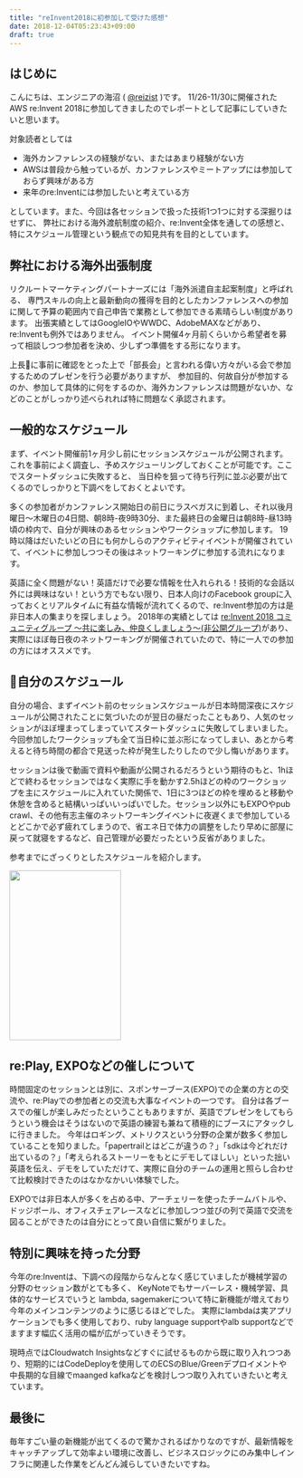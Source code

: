 ```yaml
---
title: "reInvent2018に初参加して受けた感想"
date: 2018-12-04T05:23:43+09:00
draft: true
---
```


## はじめに
こんにちは、エンジニアの海沼 ( [@reizist](https://twitter.com/reizist) )です。
11/26-11/30に開催された AWS re:Invent 2018に参加してきましたのでレポートとして記事にしていきたいと思います。

対象読者としては

* 海外カンファレンスの経験がない、またはあまり経験がない方
* AWSは普段から触っているが、カンファレンスやミートアップには参加しておらず興味がある方
* 来年のre:Inventには参加したいと考えている方

としています。また、今回は各セッションで扱った技術1つ1つに対する深掘りはせずに、
弊社における海外渡航制度の紹介、re:Invent全体を通しての感想と、特にスケジュール管理という観点での知見共有を目的としています。


## 弊社における海外出張制度
リクルートマーケティングパートナーズには「海外派遣自主起案制度」と呼ばれる、
専門スキルの向上と最新動向の獲得を目的としたカンファレンスへの参加に関して予算の範囲内で自己申告で業務として参加できる素晴らしい制度があります。
出張実績としてはGoogleIOやWWDC、AdobeMAXなどがあり、re:Inventも例外ではありません。
イベント開催4ヶ月前くらいから希望者を募って相談しつつ参加者を決め、少しずつ準備をする形になります。

上長に事前に確認をとった上で「部長会」と言われる偉い方々がいる会で参加するためのプレゼンを行う必要がありますが、
参加目的、何故自分が参加するのか、参加して具体的に何をするのか、海外カンファレンスは問題がないか、などのことがしっかり述べられれば特に問題なく承認されます。

## 一般的なスケジュール
まず、イベント開催前1ヶ月少し前にセッションスケジュールが公開されます。
これを事前によく調査し、予めスケジューリングしておくことが可能です。ここでスタートダッシュに失敗すると、
当日枠を狙って待ち行列に並ぶ必要が出てくるのでしっかりと下調べをしておくとよいです。

多くの参加者がカンファレンス開始日の前日にラスベガスに到着し、それ以後月曜日〜木曜日の4日間、朝8時-夜9時30分、また最終日の金曜日は朝8時-昼13時頃の枠内で、自分が興味のあるセッションやワークショップに参加します。
19時以降はだいたいどの日にも何かしらのアクティビティイベントが開催されていて、イベントに参加しつつその後はネットワーキングに参加する流れになります。

英語に全く問題がない！英語だけで必要な情報を仕入れられる！技術的な会話以外には興味はない！という方でもない限り、日本人向けのFacebook groupに入っておくとリアルタイムに有益な情報が流れてくるので、re:Invent参加の方は是非日本人の集まりを探しましょう。
2018年の実績としては [re:Invent 2018 コミュニティグループ 〜共に楽しみ、仲良くしましょう〜(非公開グループ)](https://www.facebook.com/groups/180856346076291/?fref=nf)があり、実際にほぼ毎日夜のネットワーキングが開催されていたので、特に一人での参加の方にはオススメです。


## 自分のスケジュール
自分の場合、まずイベント前のセッションスケジュールが日本時間深夜にスケジュールが公開されたことに気づいたのが翌日の昼だったこともあり、人気のセッションがほぼ埋まってしまっていてスタートダッシュに失敗してしまいました。
今回参加したワークショップも全て当日枠に並ぶ形になってしまい、あとから考えると待ち時間の都合で見送った枠が発生したりしたので少し悔いがあります。

セッションは後で動画で資料や動画が公開されるだろうという期待のもと、1hほどで終わるセッションではなく実際に手を動かす2.5hほどの枠のワークショップを主にスケジュールに入れていた関係で、1日に3つほどの枠を埋めると移動や休憩を含めると結構いっぱいいっぱいでした。セッション以外にもEXPOやpub crawl、その他有志主催のネットワーキングイベントに夜遅くまで参加しているとどこかで必ず疲れてしまうので、省エネ日で体力の調整をしたり早めに部屋に戻って就寝をするなど、自己管理が必要だったという反省がありました。

参考までにざっくりとしたスケジュールを紹介します。

<a href="https://s3-ap-northeast-1.amazonaws.com/techblog.bucket/wp-content/uploads/2018/12/5d8b241a7f8449f7ca74318b47855504.png" rel="shadowbox[images]" ><img src="https://s3-ap-northeast-1.amazonaws.com/techblog.bucket/wp-content/uploads/2018/12/5d8b241a7f8449f7ca74318b47855504-197x300.png" alt="" width="197" height="300" class="alignnone size-medium wp-image-17732" /></a>

## re:Play, EXPOなどの催しについて
時間固定のセッションとは別に、スポンサーブース(EXPO)での企業の方との交流や、re:Playでの参加者との交流も大事なイベントの一つです。
自分は各ブースでの催しが楽しみだったということもありますが、英語でプレゼンをしてもらうという機会はそうはないので英語の練習も兼ねて積極的にブースにアタックしに行きました。
今年はロギング、メトリクスという分野の企業が数多く参加していることを知りました。「papertrailとはどこが違うの？」「sdkは今どれだけ出ているの？」「考えられるストーリーをもとにデモしてほしい」といった拙い英語を伝え、デモをしていただけて、実際に自分のチームの運用と照らし合わせて比較検討できたのはなかなかいい体験でした。

EXPOでは非日本人が多くを占める中、アーチェリーを使ったチームバトルや、ドッジボール、オフィスチェアレースなどに参加しつつ並びの列で英語で交流を図ることができたのは自分にとって良い自信に繋がりました。

## 特別に興味を持った分野
今年のre:Inventは、下調べの段階からなんとなく感じていましたが機械学習の分野のセッション数がとても多く、
KeyNoteでもサーバーレス・機械学習、具体的なサービスでいうと lambda, sagemakerについて特に新機能が増えており
今年のメインコンテンツのように感じるほどでした。
実際にlambdaは実アプリケーションでも多く使用しており、ruby language supportやalb supportなどでますます幅広く活用の幅が広がっていきそうです。

現時点ではCloudwatch Insightsなどすぐに試せるものから既に取り入れつつあり、短期的にはCodeDeployを使用してのECSのBlue/Greenデプロイメントや中長期的な目線でmaanged kafkaなどを検討しつつ取り入れていきたいと考えています。

## 最後に
毎年すごい量の新機能が出てくるので驚かされるばかりなのですが、最新情報をキャッチアップして効率よい環境に改善し、ビジネスロジックにのみ集中しインフラに関連した作業をどんどん減らしていきたいですね。




